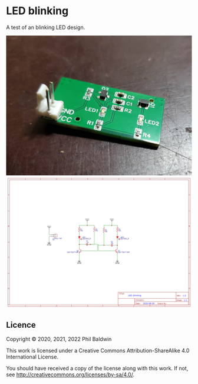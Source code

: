 # LED blinking

A test of an blinking LED design.

![Photo of completed board](./board-photo.jpg)
![Schematic](./Exports-v1.0.0/Schematic.png)

## Licence

Copyright © 2020, 2021, 2022 Phil Baldwin

This work is licensed under a Creative Commons Attribution-ShareAlike 4.0 International License.

You should have received a copy of the license along with this work. If not, see <http://creativecommons.org/licenses/by-sa/4.0/>.
